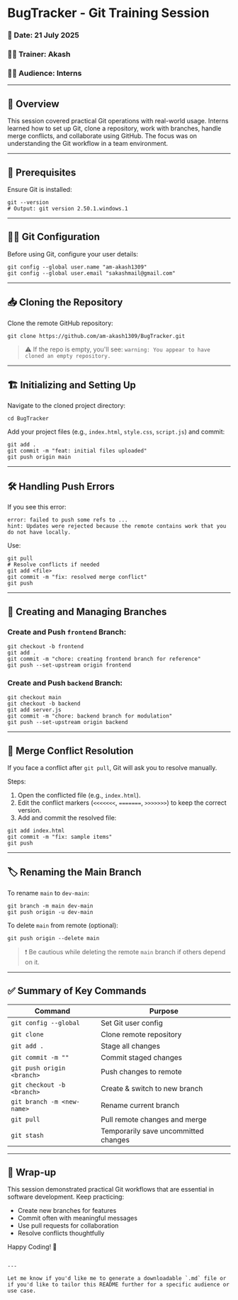 # BugTracker - Git Training Session

### 📅 Date: 21 July 2025  
### 👨‍🏫 Trainer: Akash  
### 🧑‍💻 Audience: Interns  
---

## 📘 Overview

This session covered practical Git operations with real-world usage. Interns learned how to set up Git, clone a repository, work with branches, handle merge conflicts, and collaborate using GitHub. The focus was on understanding the Git workflow in a team environment.

---

## 🔧 Prerequisites

Ensure Git is installed:

```
git --version
# Output: git version 2.50.1.windows.1
````

---

## 🧑‍💻 Git Configuration

Before using Git, configure your user details:

```
git config --global user.name "am-akash1309"
git config --global user.email "sakashmail@gmail.com"
```

---

## 📥 Cloning the Repository

Clone the remote GitHub repository:

```
git clone https://github.com/am-akash1309/BugTracker.git
```

> ⚠️ If the repo is empty, you'll see:
> `warning: You appear to have cloned an empty repository.`

---

## 🏗️ Initializing and Setting Up

Navigate to the cloned project directory:

```
cd BugTracker
```

Add your project files (e.g., `index.html`, `style.css`, `script.js`) and commit:

```
git add .
git commit -m "feat: initial files uploaded"
git push origin main
```

---

## 🛠️ Handling Push Errors

If you see this error:

```
error: failed to push some refs to ...
hint: Updates were rejected because the remote contains work that you do not have locally.
```

Use:

```
git pull
# Resolve conflicts if needed
git add <file>
git commit -m "fix: resolved merge conflict"
git push
```

---

## 🌿 Creating and Managing Branches

### Create and Push `frontend` Branch:

```
git checkout -b frontend
git add .
git commit -m "chore: creating frontend branch for reference"
git push --set-upstream origin frontend
```

### Create and Push `backend` Branch:

```
git checkout main
git checkout -b backend
git add server.js
git commit -m "chore: backend branch for modulation"
git push --set-upstream origin backend
```

---

## 🧹 Merge Conflict Resolution

If you face a conflict after `git pull`, Git will ask you to resolve manually.

Steps:

1. Open the conflicted file (e.g., `index.html`).
2. Edit the conflict markers (`<<<<<<<`, `=======`, `>>>>>>>`) to keep the correct version.
3. Add and commit the resolved file:

```
git add index.html
git commit -m "fix: sample items"
git push
```

---

## 🏷️ Renaming the Main Branch

To rename `main` to `dev-main`:

```
git branch -m main dev-main
git push origin -u dev-main
```

To delete `main` from remote (optional):

```
git push origin --delete main
```

> ❗ Be cautious while deleting the remote `main` branch if others depend on it.

---

## ✅ Summary of Key Commands

| Command                    | Purpose                              |
| -------------------------- | ------------------------------------ |
| `git config --global`      | Set Git user config                  |
| `git clone`                | Clone remote repository              |
| `git add .`                | Stage all changes                    |
| `git commit -m ""`         | Commit staged changes                |
| `git push origin <branch>` | Push changes to remote               |
| `git checkout -b <branch>` | Create & switch to new branch        |
| `git branch -m <new-name>` | Rename current branch                |
| `git pull`                 | Pull remote changes and merge        |
| `git stash`                | Temporarily save uncommitted changes |

---

## 👏 Wrap-up

This session demonstrated practical Git workflows that are essential in software development. Keep practicing:

* Create new branches for features
* Commit often with meaningful messages
* Use pull requests for collaboration
* Resolve conflicts thoughtfully

Happy Coding! 🚀

```

---

Let me know if you'd like me to generate a downloadable `.md` file or if you'd like to tailor this README further for a specific audience or use case.
```
